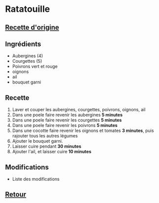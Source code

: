 # Ratatouille
## [Recette d'origine](https://cuisine.journaldesfemmes.fr/recette/317747-ratatouille)

## Ingrédients
- Aubergines (4)
- Courgettes (5)
- Poivrons vert et rouge
- oignons
- ail
- bouquet garni

## Recette
1. Laver et couper les aubergines, courgettes, poivrons, oignons, ail
1. Dans une poele faire revenir les aubergines **5 minutes**
1. Dans une poele faire revenir les courgettes **5 minutes**
1. Dans une poele faire revenir les poivrons **5 minutes**
1. Dans une cocotte faire revenir les oignons et tomates **3 minutes**, puis rajouter tous les autres légumes
1. Ajouter le bouquet garni.
1. Laisser cuire pendant **30 minutes**
1. Ajouter l'ail, et laisser cuire **10 minutes**

## Modifications
- Liste des modifications


## [Retour](./)
